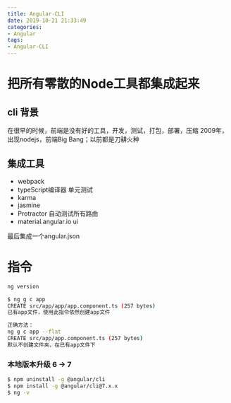 ```yaml
---
title: Angular-CLI
date: 2019-10-21 21:33:49
categories:
- Angular
tags:
- Angular-CLI
---
```


# 把所有零散的Node工具都集成起来
## cli 背景
在很早的时候，前端是没有好的工具，开发，测试，打包，部署，压缩
2009年，出现nodejs，前端Big Bang；以前都是刀耕火种


## 集成工具
- webpack
- typeScript编译器
单元测试
- karma
- jasmine
- Protractor 自动测试所有路由
- material.angular.io ui

最后集成一个angular.json

# 指令
``` zsh
ng version
```

``` BASH
$ ng g c app
CREATE src/app/app/app.component.ts (257 bytes)
已有app文件，使用此指令依然创建app文件

正确方法：
ng g c app --flat
CREATE src/app/app.component.ts (257 bytes)
默认不创建文件夹，在已有app文件下
```

### 本地版本升级 6 -> 7
``` BASH
$ npm uninstall -g @angular/cli
$ npm install -g @angular/cli@7.x.x
$ ng -v
```
